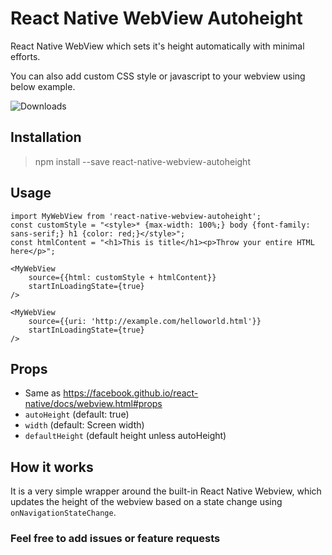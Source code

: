 # React Native WebView Autoheight
React Native WebView which sets it's height automatically with minimal efforts.

You can also add custom CSS style or javascript to your webview using below example.



![Downloads](https://nodei.co/npm/react-native-webview-autoheight.png?downloads=true&stars=true)



## Installation
> npm install --save react-native-webview-autoheight

## Usage

```
import MyWebView from 'react-native-webview-autoheight';
const customStyle = "<style>* {max-width: 100%;} body {font-family: sans-serif;} h1 {color: red;}</style>";
const htmlContent = "<h1>This is title</h1><p>Throw your entire HTML here</p>";

<MyWebView
    source={{html: customStyle + htmlContent}}
    startInLoadingState={true}
/>
```

```
<MyWebView
    source={{uri: 'http://example.com/helloworld.html'}}
    startInLoadingState={true}
/>
```


## Props
* Same as https://facebook.github.io/react-native/docs/webview.html#props
* `autoHeight` (default: true)
* `width` (default: Screen width)
* `defaultHeight` (default height unless autoHeight)

## How it works
It is a very simple wrapper around the built-in React Native Webview, which updates the height of the webview based on a state change using `onNavigationStateChange`.


### Feel free to add issues or feature requests

